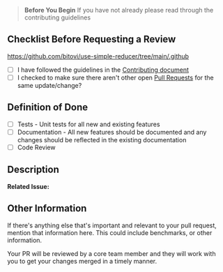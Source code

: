 > **Before You Begin**
> If you have not already please read through the contributing guidelines

## Checklist Before Requesting a Review

https://github.com/bitovi/use-simple-reducer/tree/main/.github

- [ ] I have followed the guidelines in the [Contributing document](../../tree/main/CONTRIBUTING.md)
- [ ] I checked to make sure there aren't other open [Pull Requests](../../pulls) for the same update/change?

## Definition of Done

- [ ] Tests - Unit tests for all new and existing features
- [ ] Documentation - All new features should be documented and any changes should be reflected in the existing documentation
- [ ] Code Review

## Description

**Related Issue:** <!-- This project requires an issue for all PRs, add the related issues here -->

<!-- Describe your changes in details -->

## Other Information

If there's anything else that's important and relevant to your pull request, mention that information here. This could include benchmarks, or other information.

Your PR will be reviewed by a core team member and they will work with you to get your changes merged in a timely manner.
